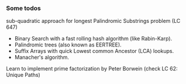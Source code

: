 ### Some todos

sub-quadratic approach for longest Palindromic Substrings problem (LC 647)
- Binary Search with a fast rolling hash algorithm (like Rabin-Karp). 
- Palindromic trees (also known as EERTREE).
- Suffix Arrays with quick Lowest common Ancestor (LCA) lookups.
- Manacher's algorithm.

Learn to implement prime factorization by Peter Borwein (check LC 62: Unique Paths)